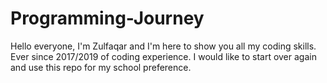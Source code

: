 # Programming-Journey
Hello everyone, I'm Zulfaqar and I'm here to show you all my coding skills. Ever since 2017/2019 of coding experience. I would like to start over again and use this repo for my school preference.
